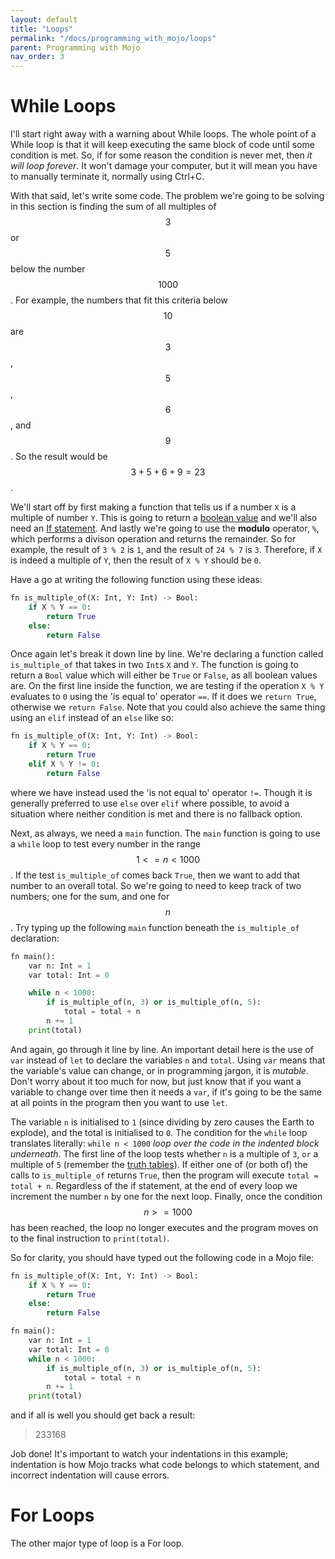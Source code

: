 ```yaml
---
layout: default
title: "Loops"
permalink: "/docs/programming_with_mojo/loops"
parent: Programming with Mojo
nav_order: 3
---
```


# While Loops
I'll start right away with a warning about While loops. The whole point of a While loop is that it will keep executing the same block of code until some condition is met. So, if for some reason the condition is never met, then _it will loop forever_. It won't damage your computer, but it will mean you have to manually terminate it, normally using Ctrl+C.

With that said, let's write some code. The problem we're going to be solving in this section is finding the sum of all multiples of $$3$$ or $$5$$ below the number $$1000$$. For example, the numbers that fit this criteria below $$10$$ are $$3$$, $$5$$, $$6$$, and $$9$$. So the result would be $$3 + 5 + 6 + 9 = 23$$.

We'll start off by first making a function that tells us if a number `X` is a multiple of number `Y`. This is going to return a [boolean value](../fundamental_concepts/boolean_logic) and we'll also need an [If statement](../programming_concepts/universal_principles#if-statements). And lastly we're going to use the __modulo__ operator, `%`, which performs a divison operation and returns the remainder. So for example, the result of `3 % 2` is `1`, and the result of `24 % 7` is `3`. Therefore, if `X` is indeed a multiple of `Y`, then the result of `X % Y` should be `0`.

Have a go at writing the following function using these ideas:

```python
fn is_multiple_of(X: Int, Y: Int) -> Bool:
    if X % Y == 0:
        return True
    else:
        return False
```

Once again let's break it down line by line. We're declaring a function called `is_multiple_of` that takes in two `Int`s `X` and `Y`. The function is going to return a `Bool` value which will either be `True` or `False`, as all boolean values are. On the first line inside the function, we are testing if the operation `X % Y` evaluates to `0` using the 'is equal to' operator `==`. If it does we `return True`, otherwise we `return False`. Note that you could also achieve the same thing using an `elif` instead of an `else` like so:

```python
fn is_multiple_of(X: Int, Y: Int) -> Bool:
    if X % Y == 0:
        return True
    elif X % Y != 0:
        return False
```

where we have instead used the 'is not equal to' operator `!=`. Though it is generally preferred to use `else` over `elif` where possible, to avoid a situation where neither condition is met and there is no fallback option.

Next, as always, we need a `main` function. The `main` function is going to use a `while` loop to test every number in the range $$1 <= n < 1000$$. If the test `is_multiple_of` comes back `True`, then we want to add that number to an overall total. So we're going to need to keep track of two numbers; one for the sum, and one for $$n$$. Try typing up the following `main` function beneath the `is_multiple_of` declaration:

```python
fn main():
    var n: Int = 1
    var total: Int = 0

    while n < 1000:
        if is_multiple_of(n, 3) or is_multiple_of(n, 5):
            total = total + n
        n += 1
    print(total)
```

And again, go through it line by line. An important detail here is the use of `var` instead of `let` to declare the variables `n` and `total`. Using `var` means that the variable's value can change, or in programming jargon, it is _mutable_. Don't worry about it too much for now, but just know that if you want a variable to change over time then it needs a `var`, if it's going to be the same at all points in the program then you want to use `let`.

The variable `n` is initialised to `1` (since dividing by zero causes the Earth to explode), and the total is initialised to `0`. The condition for the `while` loop translates literally: `while n < 1000` _loop over the code in the indented block underneath_. The first line of the loop tests whether `n` is a multiple of `3`, `or` a multiple of `5` (remember the [truth tables](../fundamental_concepts/boolean_logic#or)). If either one of (or both of) the calls to `is_multiple_of` returns `True`, then the program will execute `total = total + n`. Regardless of the if statement, at the end of every loop we increment the number `n` by one for the next loop. Finally, once the condition $$n >= 1000$$ has been reached, the loop no longer executes and the program moves on to the final instruction to `print(total)`. 

So for clarity, you should have typed out the following code in a Mojo file:

```python
fn is_multiple_of(X: Int, Y: Int) -> Bool:
    if X % Y == 0:
        return True
    else:
        return False

fn main():
    var n: Int = 1
    var total: Int = 0
    while n < 1000:
        if is_multiple_of(n, 3) or is_multiple_of(n, 5):
            total = total + n
        n += 1
    print(total)
```

and if all is well you should get back a result:

> 233168

Job done! It's important to watch your indentations in this example; indentation is how Mojo tracks what code belongs to which statement, and incorrect indentation will cause errors.

# For Loops
The other major type of loop is a For loop.